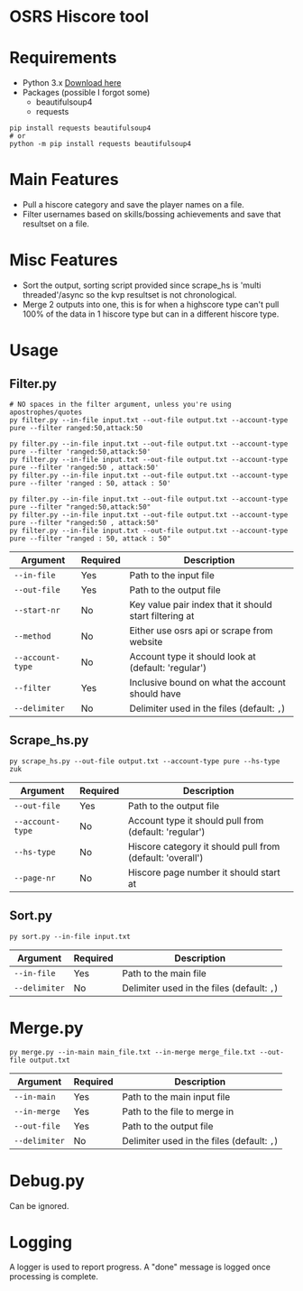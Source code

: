 # OSRS Hiscore tool

# Requirements 
- Python 3.x [Download here](https://www.python.org/downloads/)
- Packages (possible I forgot some)
  - beautifulsoup4
  - requests

```
pip install requests beautifulsoup4
# or
python -m pip install requests beautifulsoup4
```

# Main Features
- Pull a hiscore category and save the player names on a file.
- Filter usernames based on skills/bossing achievements and save that resultset on a file.

# Misc Features
- Sort the output, sorting script provided since scrape_hs is 'multi threaded'/async so the kvp resultset is not chronological.
- Merge 2 outputs into one, this is for when a highscore type can't pull 100% of the data in 1 hiscore type but can in a different hiscore type.

# Usage
## Filter.py
```
# NO spaces in the filter argument, unless you're using apostrophes/quotes
py filter.py --in-file input.txt --out-file output.txt --account-type pure --filter ranged:50,attack:50

py filter.py --in-file input.txt --out-file output.txt --account-type pure --filter 'ranged:50,attack:50'
py filter.py --in-file input.txt --out-file output.txt --account-type pure --filter 'ranged:50 , attack:50'
py filter.py --in-file input.txt --out-file output.txt --account-type pure --filter 'ranged : 50, attack : 50' 

py filter.py --in-file input.txt --out-file output.txt --account-type pure --filter "ranged:50,attack:50"
py filter.py --in-file input.txt --out-file output.txt --account-type pure --filter "ranged:50 , attack:50"
py filter.py --in-file input.txt --out-file output.txt --account-type pure --filter "ranged : 50, attack : 50" 
```
| Argument      | Required | Description                                |
| ------------- | -------- | ------------------------------------------ |
| `--in-file`   | Yes      | Path to the input file                |
| `--out-file`  | Yes      | Path to the output file                    |
| `--start-nr`  | No      | Key value pair index that it should start filtering at |
| `--method`  | No      | Either use osrs api or scrape from website |
| `--account-type`  | No      | Account type it should look at (default: 'regular') |
| `--filter`  | Yes      | Inclusive bound on what the account should have |
| `--delimiter` | No       | Delimiter used in the files (default: `,`) |
## Scrape_hs.py
```
py scrape_hs.py --out-file output.txt --account-type pure --hs-type zuk
```
| Argument      | Required | Description                                |
| ------------- | -------- | ------------------------------------------ |
| `--out-file`  | Yes      | Path to the output file                    |
| `--account-type`  | No      | Account type it should pull from (default: 'regular') |
| `--hs-type`  | No      | Hiscore category it should pull from (default: 'overall') |
| `--page-nr`  | No      | Hiscore page number it should start at |
## Sort.py
```
py sort.py --in-file input.txt
```
| Argument      | Required | Description                                |
| ------------- | -------- | ------------------------------------------ |
| `--in-file`   | Yes      | Path to the main file                |
| `--delimiter` | No       | Delimiter used in the files (default: `,`) |
# Merge.py
```
py merge.py --in-main main_file.txt --in-merge merge_file.txt --out-file output.txt
```
| Argument      | Required | Description                                |
| ------------- | -------- | ------------------------------------------ |
| `--in-main`   | Yes      | Path to the main input file                |
| `--in-merge`  | Yes      | Path to the file to merge in               |
| `--out-file`  | Yes      | Path to the output file                    |
| `--delimiter` | No       | Delimiter used in the files (default: `,`) |
# Debug.py
Can be ignored.

# Logging
A logger is used to report progress. A "done" message is logged once processing is complete.
